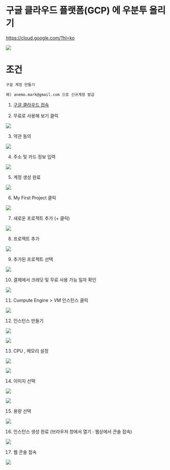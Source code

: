 # 구글 클라우드 플랫폼(GCP) 에 우분투 올리기

https://cloud.google.com/?hl=ko

![](2018-04-16-11-21-37.png)

# 조건
```
구글 계정 만들기

예) anemo.mark@gmail.com 으로 신규계정 발급

```
1. [구글 클라우드 접속](https://cloud.google.com/?hl=ko)

2. 무료로 사용해 보기 클릭

![](2018-04-16-11-25-29.png)

3. 약관 동의

![](2018-04-16-11-26-23.png)

4. 주소 및 카드 정보 입력

![](2018-04-16-11-28-48.png)

5. 계정 생성 완료

![](2018-04-16-11-29-45.png)

6. My First Project 클릭

![](2018-04-16-11-30-40.png)

7. 새로운 프로젝트 추가 (+ 클릭)

![](2018-04-16-11-30-59.png)

8. 프로젝트 추가

![](2018-04-16-11-31-46.png)

9. 추가된 프로젝트 선택

![](2018-04-16-11-32-08.png)

10. 결제에서 크레딧 및 무료 사용 가능 일자 확인

![](2018-04-16-11-34-34.png)

11. Cumpute Engine > VM 인스턴스 클릭

![](2018-04-16-11-32-41.png)

12. 인스턴스 만들기

![](2018-04-16-11-33-00.png)

![](2018-04-16-11-34-54.png)

13. CPU , 메모리 설정

![](2018-04-16-11-35-41.png)

![](2018-04-16-11-35-54.png)


14. 이미지 선택

![](2018-04-16-11-36-20.png)

![](2018-04-16-11-36-39.png)

15. 용량 선택

![](2018-04-16-11-37-01.png)

16. 인스턴스 생성 완료 (브라우저 창에서 열기 : 웹상에서 콘솔 접속)

![](2018-04-16-11-39-53.png)

17. 웹 콘솔 접속

![](2018-04-16-11-48-01.png)
